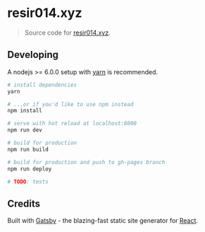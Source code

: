 # resir014.xyz

> Source code for [resir014.xyz](https://resir014.xyz).

## Developing

A nodejs >= 6.0.0 setup with [yarn](https://yarnpkg.com/) is recommended.

``` bash
# install dependencies
yarn

# ...or if you'd like to use npm instead
npm install

# serve with hot reload at localhost:8000
npm run dev

# build for production
npm run build

# build for production and push to gh-pages branch
npm run deploy

# TODO: tests
```

## Credits

Built with [Gatsby](https://www.gatsbyjs.org/) - the blazing-fast static site generator for [React](https://facebook.github.io/react/).
